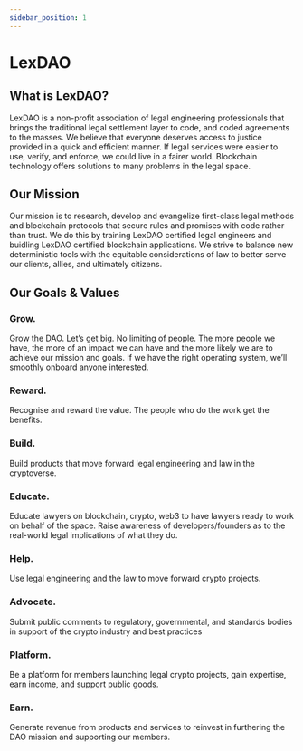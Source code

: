 ```yaml
---
sidebar_position: 1
---
```


# LexDAO

## What is LexDAO?

LexDAO is a non-profit association of legal engineering professionals that brings the traditional legal settlement layer to code, and coded agreements to the masses. We believe that everyone deserves access to justice provided in a quick and efficient manner. If legal services were easier to use, verify, and enforce, we could live in a fairer world. Blockchain technology offers solutions to many problems in the legal space.


## Our Mission

Our mission is to research, develop and evangelize first-class legal methods and blockchain protocols that secure rules and promises with code rather than trust. We do this by training LexDAO certified legal engineers and buidling LexDAO certified blockchain applications. We strive to balance new deterministic tools with the equitable considerations of law to better serve our clients, allies, and ultimately citizens.

## Our Goals & Values

### Grow.
Grow the DAO. Let’s get big. No limiting of people. The more people we have, the more of an impact we can have and the more likely we are to achieve our mission and goals. If we have the right operating system, we’ll smoothly onboard anyone interested.

### Reward.
Recognise and reward the value. The people who do the work get the benefits.

### Build.
Build products that move forward legal engineering and law in the cryptoverse.

### Educate.
Educate lawyers on blockchain, crypto, web3 to have lawyers ready to work on behalf of the space. Raise awareness of developers/founders as to the real-world legal implications of what they do.

### Help.
Use legal engineering and the law to move forward crypto projects.

### Advocate.
Submit public comments to regulatory, governmental, and standards bodies in support of the crypto industry and best practices

### Platform.
Be a platform for members launching legal crypto projects, gain expertise, earn income, and support public goods.

### Earn.
Generate revenue from products and services to reinvest in furthering the DAO mission and supporting our members.
